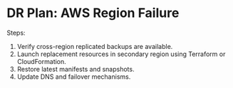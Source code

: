 # DR Plan: AWS Region Failure

Steps:
1. Verify cross-region replicated backups are available.
2. Launch replacement resources in secondary region using Terraform or CloudFormation.
3. Restore latest manifests and snapshots.
4. Update DNS and failover mechanisms.
